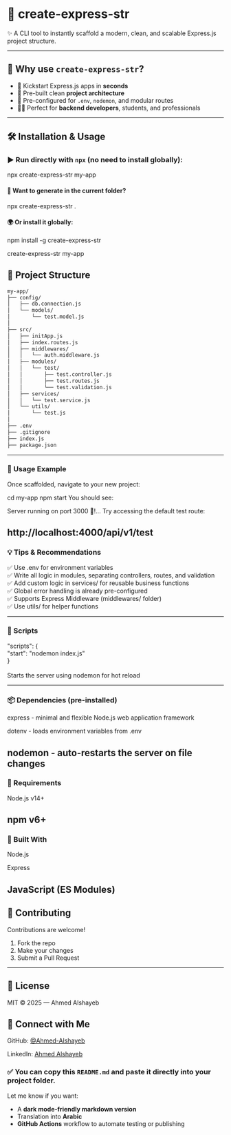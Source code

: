 # 🌟 create-express-str

✨ A CLI tool to instantly scaffold a modern, clean, and scalable Express.js project structure.

---

## 📌 Why use `create-express-str`?

- 🚀 Kickstart Express.js apps in **seconds**
- 📁 Pre-built clean **project architecture**
- 🔧 Pre-configured for `.env`, `nodemon`, and modular routes
- 👨‍💻 Perfect for **backend developers**, students, and professionals

---

## 🛠 Installation & Usage

### ▶️ Run directly with `npx` (no need to install globally):
npx create-express-str my-app

#### 📂 Want to generate in the current folder?

npx create-express-str .
#### 🌍 Or install it globally:

npm install -g create-express-str

create-express-str my-app

## 🧱 Project Structure

```bash
my-app/
├── config/
│   ├── db.connection.js
│   └── models/
│       └── test.model.js
│
├── src/
│   ├── initApp.js
│   ├── index.routes.js
│   ├── middlewares/
│   │   └── auth.middleware.js
│   ├── modules/
│   │   └── test/ 
│   │       ├── test.controller.js
│   │       ├── test.routes.js
│   │       └── test.validation.js
│   ├── services/
│   │   └── test.service.js
│   └── utils/
│       └── test.js
│
├── .env
├── .gitignore
├── index.js
├── package.json
```
---

### 🚦 Usage Example
Once scaffolded, navigate to your new project:

cd my-app
npm start
You should see:


Server running on port 3000 🚀!...
Try accessing the default test route:


http://localhost:4000/api/v1/test
---

### 💡 Tips & Recommendations
✅ Use .env for environment variables <br>
✅ Write all logic in modules, separating controllers, routes, and validation<br>
✅ Add custom logic in services/ for reusable business functions<br>
✅ Global error handling is already pre-configured<br>
✅ Supports Express Middleware (middlewares/ folder)<br>
✅ Use utils/ for helper functions<br>

---

### 🔄 Scripts

"scripts": {<br>
  "start": "nodemon index.js"<br>
}<br><br>
Starts the server using nodemon for hot reload


---

### 📦 Dependencies (pre-installed)
express - minimal and flexible Node.js web application framework

dotenv - loads environment variables from .env

nodemon - auto-restarts the server on file changes
---

### 📌 Requirements
Node.js v14+

npm v6+
---

### 🧪 Built With
Node.js

Express

JavaScript (ES Modules)
---

## 🙌 Contributing
Contributions are welcome!


1. Fork the repo
2. Make your changes
3. Submit a Pull Request
---

## 📄 License
MIT © 2025 — Ahmed Alshayeb

## 🔗 Connect with Me <br>
GitHub: <a href="https://github.com/Ahmed-Alshayeb">@Ahmed-Alshayeb</a>

LinkedIn: <a href="www.linkedin.com/in/ahmed-alshayeb-5843322a2">Ahmed Alshayeb</a>


### ✅ You can copy this `README.md` and paste it directly into your project folder.

Let me know if you want:

- A **dark mode-friendly markdown version**
- Translation into **Arabic**
- **GitHub Actions** workflow to automate testing or publishing

